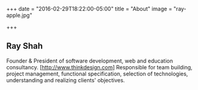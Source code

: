 +++
date = "2016-02-29T18:22:00-05:00"
title = "About"
image = "ray-apple.jpg"

+++

## Ray Shah

Founder & President of software development, web and education consultancy. [http://www.thinkdesign.com] Responsible for team building, project management, functional specification, selection of technologies, understanding and realizing clients' objectives.

